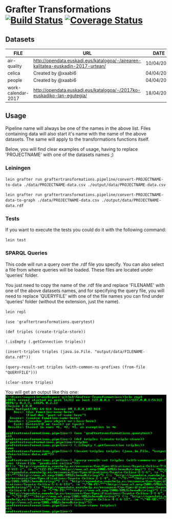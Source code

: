 # Grafter Transformations [![Build Status](https://travis-ci.org/xaabi6/GrafterTransformations.svg?branch=feature-create-tests)](https://travis-ci.org/xaabi6/GrafterTransformations) [![Coverage Status](https://coveralls.io/repos/github/xaabi6/GrafterTransformations/badge.svg?branch=feature-create-tests)](https://coveralls.io/github/xaabi6/GrafterTransformations?branch=feature-create-tests)

## Datasets

| FILE | URL | DATE |
| --- | --- | --- |
| air-quality | http://opendata.euskadi.eus/katalogoa/-/airearen-kalitatea-euskadin-2017-urtean/ | 10/04/2017 |
| celica | Created by @xaabi6 | 04/04/2017 |
| people | Created by @xaabi6 | 04/04/2017 |
| work-calendar-2017 | http://opendata.euskadi.eus/katalogoa/-/2017ko-euskadiko-lan-egutegia/ | 18/04/2017 |

## Usage

Pipeline name will always be one of the names in the above list. Files containing data will also start it's name with the name of the above datasets. The same will apply to the transformations functions itself.

Below, you will find clear examples of usage, having to replace 'PROJECTNAME' with one of the datasets names ;)

### Leiningen

`lein grafter run graftertransformations.pipeline/convert-PROJECTNAME-to-data ./data/PROJECTNAME-data.csv ./output/data/PROJECTNAME-data.csv`

`lein grafter run graftertransformations.pipeline/convert-PROJECTNAME-data-to-graph ./data/PROJECTNAME-data.csv ./output/data/PROJECTNAME-data.rdf`

### Tests

If you want to execute the tests you could do it with the following command:

`lein test`

### SPARQL Queries

This code will run a query over the .rdf file you specify. You can also select a file from where queries will be loaded. These files are located under 'queries' folder.

You just need to copy the name of the .rdf file and replace 'FILENAME' with one of the above datasets names, and for specifying the query file, you will need to replace 'QUERYFILE' with one of the file names you can find under 'queries' folder (without the extension, just the name).

`lein repl`

`(use 'graftertransformations.querytest)`

`(def triples (create-triple-store))`

`(.isEmpty (.getConnection triples))`

`(insert-triples triples (java.io.File. "output/data/FILENAME-data.rdf"))`

`(query-result-set triples (with-common-ns-prefixes (from-file "QUERYFILE")))`

`(clear-store triples)`

You will get an output like this one:
![Query Test Output](query-test-output.png?raw=true)
